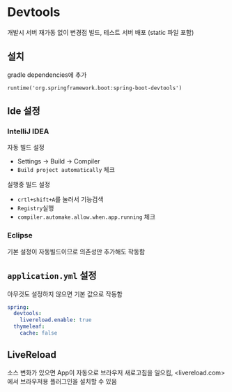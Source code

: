 # Devtools

개발시 서버 재가동 없이 변경점 빌드, 테스트 서버 배포 (static 파일 포함)

## 설치

gradle dependencies에 추가

`runtime('org.springframework.boot:spring-boot-devtools')`

## Ide 설정

### IntelliJ IDEA

자동 빌드 설정

- Settings -> Build -> Compiler
- `Build project automatically` 체크

실행중 빌드 설정

- `crtl+shift+A`를 눌러서 기능검색
- `Registry`실행
- `compiler.automake.allow.when.app.running` 체크

### Eclipse

기본 설정이 자동빌드이므로 의존성만 추가해도 작동함

## `application.yml` 설정

아무것도 설정하지 않으면 기본 값으로 작동함

```yml
spring:
  devtools:
    livereload.enable: true
  thymeleaf:
    cache: false
```

## LiveReload

소스 변화가 있으면 App이 자동으로 브라우저 새로고침을 일으킴, <livereload.com>에서 브라우저용 플러그인을 설치할 수 있음
